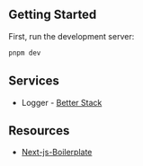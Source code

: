 ## Getting Started

First, run the development server:

```bash
pnpm dev
```

## Services

- Logger - [Better Stack](https://betterstack.com/logs)

## Resources

- [Next-js-Boilerplate](https://github.com/ixartz/Next-js-Boilerplate)
